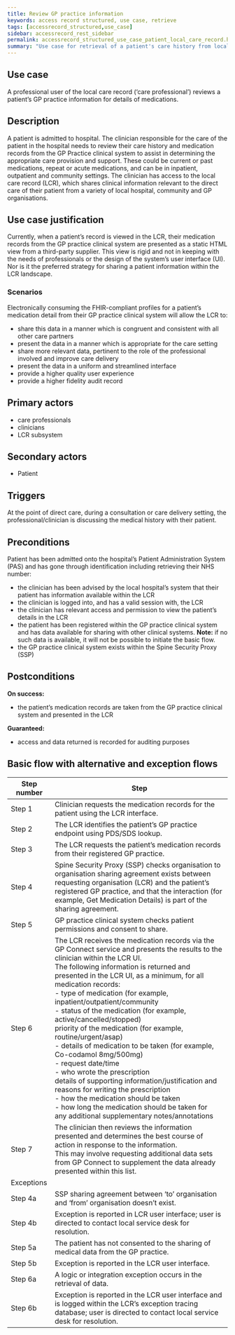 ```yaml
---
title: Review GP practice information
keywords: access record structured, use case, retrieve
tags: [accessrecord_structured,use_case]
sidebar: accessrecord_rest_sidebar
permalink: accessrecord_structured_use_case_patient_local_care_record.html
summary: "Use case for retrieval of a patient's care history from local care record on GP system"
---
```


## Use case ##
A professional user of the local care record (‘care professional’) reviews a patient’s GP practice information for details of medications.

## Description ##
A patient is admitted to hospital. The clinician responsible for the care of the patient in the hospital needs to review their care history and medication records from the GP Practice clinical system to assist in determining the appropriate care provision and support. These could be current or past medications, repeat or acute medications, and can be in inpatient, outpatient and community settings. The clinician has access to the local care record (LCR), which shares clinical information relevant to the direct care of their patient from a variety of local hospital, community and GP organisations.

## Use case justification ##
Currently, when a patient’s record is viewed in the LCR, their medication records from the GP practice clinical system are presented as a static HTML view from a third-party supplier. This view is rigid and not in keeping with the needs of professionals or the design of the system’s user interface (UI). Nor is it the preferred strategy for sharing a patient information within the LCR landscape. 

### Scenarios ###
Electronically consuming the FHIR-compliant profiles for a patient’s medication detail from their GP practice clinical system will allow the LCR to:
-	share this data in a manner which is congruent and consistent with all other care partners
-	present the data in a manner which is appropriate for the care setting
-	share more relevant data, pertinent to the role of the professional involved and improve care delivery
-	present the data in a uniform and streamlined interface
-	provide a higher quality user experience
-	provide a higher fidelity audit record

## Primary actors ##
- care professionals
-	clinicians
-	LCR subsystem

## Secondary actors ##
- Patient

## Triggers ##
At the point of direct care, during a consultation or care delivery setting, the professional/clinician is discussing the medical history with their patient.

## Preconditions ##
Patient has been admitted onto the hospital’s Patient Administration System (PAS) and has gone through identification including retrieving their NHS number:
 -	the clinician has been advised by the local hospital’s system that their patient has information available within the LCR
 -	the clinician is logged into, and has a valid session with, the LCR
 -	the clinician has relevant access and permission to view the patient’s details in the LCR
 -	the patient has been registered within the GP practice clinical system and has data available for sharing with other clinical systems. **Note:** if no such data is available, it will not be possible to initiate the basic flow.
 -	the GP practice clinical system exists within the Spine Security Proxy (SSP)


## Postconditions ##

**On success:**
- the patient’s medication records are taken from the GP practice clinical system and presented in the LCR

**Guaranteed:**
-	 access and data returned is recorded for auditing purposes

## Basic flow with alternative and exception flows ##

 

| Step number | Step |
| ---- | -------------- | 
| Step 1 | Clinician requests the medication records for the patient using the LCR interface. |
| Step 2 | The LCR identifies the patient’s GP practice endpoint using PDS/SDS lookup. |
| Step 3 | The LCR requests the patient’s medication records from their registered GP practice. |
| Step 4 | Spine Security Proxy (SSP) checks organisation to organisation sharing agreement exists between requesting organisation (LCR) and the patient’s registered GP practice, and that the interaction (for example, Get Medication Details) is part of the sharing agreement. |
| Step 5 | GP practice clinical system checks patient permissions and consent to share. | 
| Step 6 | 	The LCR receives the medication records via the GP Connect service and presents the results to the clinician within the LCR UI.<br>The following information is returned and presented in the LCR UI, as a minimum, for all medication records:<br>- type of medication (for example, inpatient/outpatient/community<br>- status of the medication (for example, active/cancelled/stopped)<br>priority of the medication (for example, routine/urgent/asap)<br>- details of medication to be taken (for example, Co-codamol 8mg/500mg)<br>- request date/time<br>- who wrote the prescription<br>details of supporting information/justification and reasons for writing the prescription<br>- how the medication should be taken<br>- how long the medication should be taken for<br>any additional supplementary notes/annotations | 	
| Step 7 | The clinician then reviews the information presented and determines the best course of action in response to the information.<br>This may involve requesting additional data sets from GP Connect to supplement the data already presented within this list. | 
| Exceptions |  | 
| Step 4a | SSP sharing agreement between ‘to’ organisation and ‘from’ organisation doesn’t exist. | 
| Step 4b | Exception is reported in LCR user interface; user is directed to contact local service desk for resolution. | 
| Step 5a | The patient has not consented to the sharing of medical data from the GP practice. | 
| Step 5b | Exception is reported in the LCR user interface. | 
| Step 6a | A logic or integration exception occurs in the retrieval of data. | 
| Step 6b | Exception is reported in the LCR user interface and is logged within the LCR’s exception tracing database; user is directed to contact local service desk for resolution. | 


